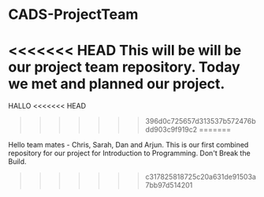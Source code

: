 # CADS-ProjectTeam

<<<<<<< HEAD
This will be will be our project team repository.  Today we met and planned our project.
=======
HALLO
<<<<<<< HEAD
>>>>>>> 396d0c725657d313537b572476bdd903c9f919c2
=======

Hello team mates - Chris, Sarah, Dan and Arjun. This is our first combined repository for our project for Introduction to Programming. Don't Break the Build.
>>>>>>> c317825818725c20a631de91503a7bb97d514201
